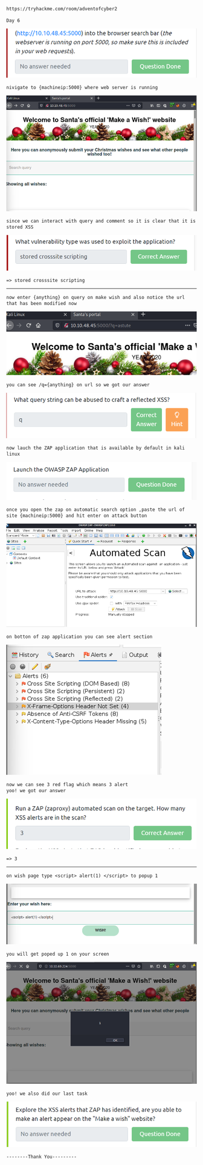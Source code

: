     https://tryhackme.com/room/adventofcyber2
 
`Day 6`


![img_1.png](img_1.png)

    nivigate to {machineip:5000} where web server is running

![img_2.png](img_2.png)

    since we can interact with query and comment so it is clear that it is stored XSS
![img_3.png](img_3.png)

    => stored crosssite scripting
-------------------------------------------------
    now enter {anything} on query on make wish and also notice the url that has been modified now

![img_4.png](img_4.png)

    you can see /q={anything} on url so we got our answer
![img_5.png](img_5.png)

    now lauch the ZAP application that is available by default in kali linux

![img_6.png](img_6.png)

    once you open the zap on automatic search option ,paste the url of site {machineip:5000} and hit enter on attack button
![img_7.png](img_7.png)

    on botton of zap application you can see alert section 

![img_8.png](img_8.png)

    now we can see 3 red flag which means 3 alert 
    yoo! we got our answer 
![img_9.png](img_9.png)

    => 3

-----------------------------------------------------
    on wish page type <script> alert(1) </script> to popup 1 
![img_10.png](img_10.png)

    you will get poped up 1 on your screen 

![img_11.png](img_11.png)

    yoo! we also did our last task 
![img_12.png](img_12.png)

    --------Thank You---------
